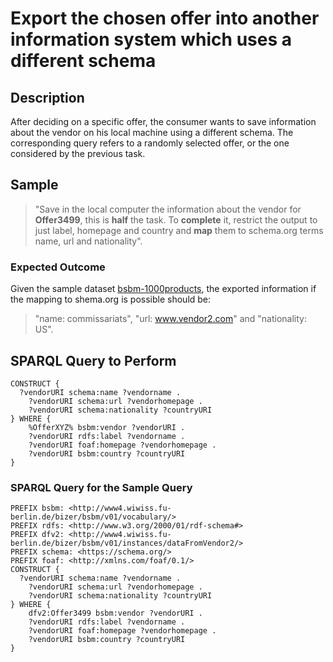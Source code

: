 # Export the chosen offer into another information system which uses a different schema

## Description

After deciding on a specific offer, the consumer wants to save information about the vendor on his local machine using a different schema. The corresponding query refers to a randomly selected offer, or the one considered by the previous task.

## Sample

> "Save in the local computer the information about the vendor for **Offer3499**, this is **half** the task. To **complete** it, restrict the output to just label, homepage and country and **map** them to schema.org terms name, url and nationality".

### Expected Outcome
Given the sample dataset [bsbm-1000products](../Datasets/bsbm-1000products.ttl.tgz), the exported information if the mapping to shema.org is possible should be:

> "name: commissariats", "url: www.vendor2.com" and "nationality: US".

## SPARQL Query to Perform

```SPARQL
CONSTRUCT {
  ?vendorURI schema:name ?vendorname .
	?vendorURI schema:url ?vendorhomepage .
	?vendorURI schema:nationality ?countryURI
} WHERE {
	%OfferXYZ% bsbm:vendor ?vendorURI .
	?vendorURI rdfs:label ?vendorname .
	?vendorURI foaf:homepage ?vendorhomepage .
	?vendorURI bsbm:country ?countryURI
}
```

### SPARQL Query for the Sample Query

```SPARQL
PREFIX bsbm: <http://www4.wiwiss.fu-berlin.de/bizer/bsbm/v01/vocabulary/>
PREFIX rdfs: <http://www.w3.org/2000/01/rdf-schema#>
PREFIX dfv2: <http://www4.wiwiss.fu-berlin.de/bizer/bsbm/v01/instances/dataFromVendor2/>
PREFIX schema: <https://schema.org/>
PREFIX foaf: <http://xmlns.com/foaf/0.1/>
CONSTRUCT {
  ?vendorURI schema:name ?vendorname .
	?vendorURI schema:url ?vendorhomepage .
	?vendorURI schema:nationality ?countryURI
} WHERE {
	dfv2:Offer3499 bsbm:vendor ?vendorURI .
	?vendorURI rdfs:label ?vendorname .
	?vendorURI foaf:homepage ?vendorhomepage .
	?vendorURI bsbm:country ?countryURI
}
```
